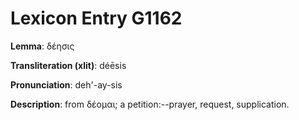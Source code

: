 # Lexicon Entry G1162

**Lemma**: δέησις

**Transliteration (xlit)**: déēsis

**Pronunciation**: deh'-ay-sis

**Description**:
from δέομαι; a petition:--prayer, request, supplication.
